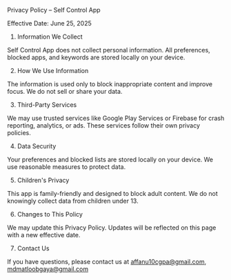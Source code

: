 Privacy Policy – Self Control App

Effective Date:  June 25, 2025

1. Information We Collect

Self Control App does not collect personal information. All preferences, blocked apps, and keywords are stored locally on your device.

2. How We Use Information

The information is used only to block inappropriate content and improve focus. We do not sell or share your data.

3. Third-Party Services

We may use trusted services like Google Play Services or Firebase for crash reporting, analytics, or ads. These services follow their own privacy policies.

4. Data Security

Your preferences and blocked lists are stored locally on your device. We use reasonable measures to protect data.

5. Children's Privacy

This app is family-friendly and designed to block adult content. We do not knowingly collect data from children under 13.

6. Changes to This Policy

We may update this Privacy Policy. Updates will be reflected on this page with a new effective date.

7. Contact Us

If you have questions, please contact us at affanu10cgpa@gmail.com, mdmatloobgaya@gmail.com

